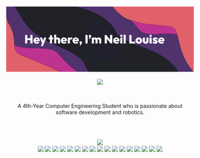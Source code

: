 ![Banner](banner.png)

<div display="inline-block" align="center">
      <a href="https://linkedin.com/in/neillouis3">
        <img align="center" src="https://img.shields.io/badge/LinkedIn-%230077B5.svg?logo=linkedin&logoColor=white" />
      </a>
</div>
<br/><br/>
<div display="inline-block" align="center">
      <p>
        A 4th-Year Computer Engineering Student who is passionate about software development and robotics.
      <p/>

</div>
    



<br/><br/>
<div id="image-table" align="center">
  <table>
    <div display="inline-block">
      <a>
        <img align="center" src="https://github-readme-stats.vercel.app/api/top-langs/?username=neillouis3&layout=donut-vertical&theme=dark&hide_border=true" />
      </a>
    </div>
    <div display="inline-block">
      <a>
        <img align="center" src="https://img.shields.io/badge/java-%23ED8B00.svg?style=for-the-badge&logo=openjdk&logoColor=white" />
      </a>
      <a>
        <img align="center" src="https://img.shields.io/badge/python-3670A0?style=for-the-badge&logo=python&logoColor=ffdd54" />
      </a>
      <a>
        <img align="center" src="https://img.shields.io/badge/threejs-black?style=for-the-badge&logo=three.js&logoColor=white" />
      </a>
      <a>
        <img align="center" src="https://img.shields.io/badge/MongoDB-%234ea94b.svg?style=for-the-badge&logo=mongodb&logoColor=white" />
      </a>
      <a>
        <img align="center" src="https://img.shields.io/badge/mysql-%2300000f.svg?style=for-the-badge&logo=mysql&logoColor=white" />
      </a>
      <a>
        <img align="center" src="https://img.shields.io/badge/flask-%23000.svg?style=for-the-badge&logo=flask&logoColor=white" />
      </a>
      <a>
        <img align="center" src="https://img.shields.io/badge/react_native-%2320232a.svg?style=for-the-badge&logo=react&logoColor=%2361DAFB" />
      </a>
      <a>
        <img align="center" src="https://img.shields.io/badge/expo-1C1E24?style=for-the-badge&logo=expo&logoColor=#D04A37" />
      </a>
      <a>
        <img align="center" src="https://img.shields.io/badge/azure-%230072C6.svg?style=for-the-badge&logo=microsoftazure&logoColor=white" />
      </a>
      <a>
        <img align="center" src="https://img.shields.io/badge/AWS-%23FF9900.svg?style=for-the-badge&logo=amazon-aws&logoColor=white" />
      </a>
      <a>
        <img align="center" src="https://img.shields.io/badge/vercel-%23000000.svg?style=for-the-badge&logo=vercel&logoColor=white" />
      </a>
      <a>
        <img align="center" src="https://img.shields.io/badge/html5-%23E34F26.svg?style=for-the-badge&logo=html5&logoColor=white" />
      </a>
      <a>
        <img align="center" src="https://img.shields.io/badge/css3-%231572B6.svg?style=for-the-badge&logo=css3&logoColor=white" />
      </a>
      <a>
        <img align="center" src="https://img.shields.io/badge/react-%2320232a.svg?style=for-the-badge&logo=react&logoColor=%2361DAFB" />
      </a>
      <a>
        <img align="center" src="https://img.shields.io/badge/node.js-6DA55F?style=for-the-badge&logo=node.js&logoColor=white" />
      </a>
      <a>
        <img align="center" src="https://img.shields.io/badge/javascript-%23323330.svg?style=for-the-badge&logo=javascript&logoColor=%23F7DF1E" />
      </a>
      <a>
        <img align="center" src="https://img.shields.io/badge/typescript-%23007ACC.svg?style=for-the-badge&logo=typescript&logoColor=white" />
      </a>
    </div>
  </table>
</div>

















